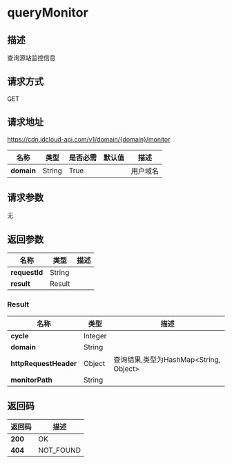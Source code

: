 # queryMonitor


## 描述
查询源站监控信息

## 请求方式
GET

## 请求地址
https://cdn.jdcloud-api.com/v1/domain/{domain}/monitor

|名称|类型|是否必需|默认值|描述|
|---|---|---|---|---|
|**domain**|String|True| |用户域名|

## 请求参数
无


## 返回参数
|名称|类型|描述|
|---|---|---|
|**requestId**|String| |
|**result**|Result| |

### Result
|名称|类型|描述|
|---|---|---|
|**cycle**|Integer| |
|**domain**|String| |
|**httpRequestHeader**|Object|查询结果,类型为HashMap<String, Object>|
|**monitorPath**|String| |

## 返回码
|返回码|描述|
|---|---|
|**200**|OK|
|**404**|NOT_FOUND|
